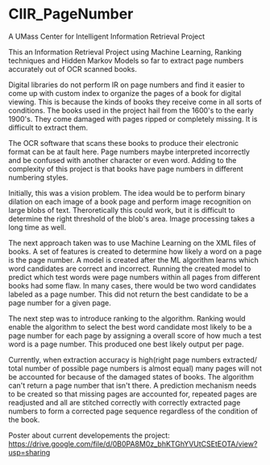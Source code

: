 # CIIR_PageNumber
A UMass Center for Intelligent Information Retrieval Project

This an Information Retrieval Project using Machine Learning, Ranking techniques and Hidden Markov Models so far to extract page numbers accurately
out of OCR scanned books. 

Digital libraries do not perform IR on page numbers and find it easier to come up with custom index to organize the pages of a 
book for digital viewing. This is because the kinds of books they receive come in all sorts of conditions. The books used in the project hail from 
the 1600's to the early 1900's. They come damaged with pages ripped or completely missing. It is difficult to extract them. 


The OCR software that scans these books to produce their electronic format can be at fault here. Page numbers maybe interpreted 
incorrectly and be confused with another character or even word. Adding to the complexity of this project is that books have
page numbers in different numbering styles.

Initially, this was a vision problem. The idea would be to perform binary dilation on each image of a book page and perform image recognition on 
large blobs of text. Theroretically this could work, but it is difficult to determine the right threshold of the blob's area. Image 
processing takes a long time as well.

The next approach taken was to use Machine Learning on the XML files of books. A set of features is created to determine how
likely a word on  a page is the page number. A model is created after the ML algorithm learns which word candidates are correct and incorrect.
Running the created model to predict which  test words were page numbers within all pages from different
books had some flaw. In many cases, there would be two word candidates labeled as a page number. This did not return the 
best candidate to be a page number for a given page. 

The next step was to introduce ranking to the algorithm. Ranking would enable the algorithm to select the best word candidate most likely to be a page number for each page
by assigning a overall score of how much a test word is a page number. This produced one best likely output per page.

Currently, when extraction accuracy is high(right page numbers extracted/ total number of possible page numbers is almost equal) many pages will not be accounted for 
because of the damaged states of books. The algorithm can't return a page number that isn't there. A prediction mechanism needs to be 
created so that missing pages are accounted for, repeated pages are readjusted and all are stitched correctly with correctly extracted page numbers
to form a corrected page sequence regardless of the condition of the book. 

Poster about current developements the project: https://drive.google.com/file/d/0B0PA8M0z_bhKTGhYVUtCSEtEOTA/view?usp=sharing

